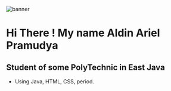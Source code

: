 ![banner](https://initiate.alphacoders.com/images/116/stretched-1920-1080-1169181.jpg?7755)

# Hi There ! My name Aldin Ariel Pramudya

## Student of some PolyTechnic in East Java
- Using Java, HTML, CSS, period.

